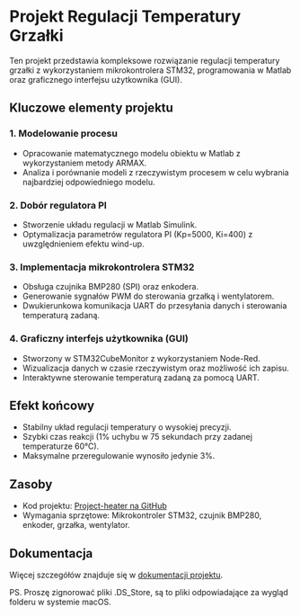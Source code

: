 # Projekt Regulacji Temperatury Grzałki

Ten projekt przedstawia kompleksowe rozwiązanie regulacji temperatury grzałki z wykorzystaniem mikrokontrolera STM32, programowania w Matlab oraz graficznego interfejsu użytkownika (GUI).

## Kluczowe elementy projektu

### 1. **Modelowanie procesu**
- Opracowanie matematycznego modelu obiektu w Matlab z wykorzystaniem metody ARMAX.
- Analiza i porównanie modeli z rzeczywistym procesem w celu wybrania najbardziej odpowiedniego modelu.

### 2. **Dobór regulatora PI**
- Stworzenie układu regulacji w Matlab Simulink.
- Optymalizacja parametrów regulatora PI (Kp=5000, Ki=400) z uwzględnieniem efektu wind-up.

### 3. **Implementacja mikrokontrolera STM32**
- Obsługa czujnika BMP280 (SPI) oraz enkodera.
- Generowanie sygnałów PWM do sterowania grzałką i wentylatorem.
- Dwukierunkowa komunikacja UART do przesyłania danych i sterowania temperaturą zadaną.

### 4. **Graficzny interfejs użytkownika (GUI)**
- Stworzony w STM32CubeMonitor z wykorzystaniem Node-Red.
- Wizualizacja danych w czasie rzeczywistym oraz możliwość ich zapisu.
- Interaktywne sterowanie temperaturą zadaną za pomocą UART.

## Efekt końcowy
- Stabilny układ regulacji temperatury o wysokiej precyzji.
- Szybki czas reakcji (1% uchybu w 75 sekundach przy zadanej temperaturze 60°C).
- Maksymalne przeregulowanie wynosiło jedynie 3%.

## Zasoby
- Kod projektu: [Project-heater na GitHub](https://github.com/Busiuu/Project-heater)
- Wymagania sprzętowe: Mikrokontroler STM32, czujnik BMP280, enkoder, grzałka, wentylator.

## Dokumentacja
Więcej szczegółów znajduje się w [dokumentacji projektu](https://github.com/Busiuu/Project-heater).

PS. Proszę zignorować pliki .DS_Store, są to pliki odpowiadające za wygląd folderu w systemie macOS. 

